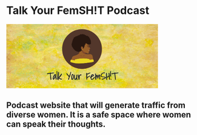 # Talk Your FemSH!T Podcast 

<img src="img/talkfemlogo.JPG" alt="Image of the femsh!t podcast website" width="400px" />

## Podcast website that will generate traffic from diverse women. It is a safe space where women can speak their thoughts. 

